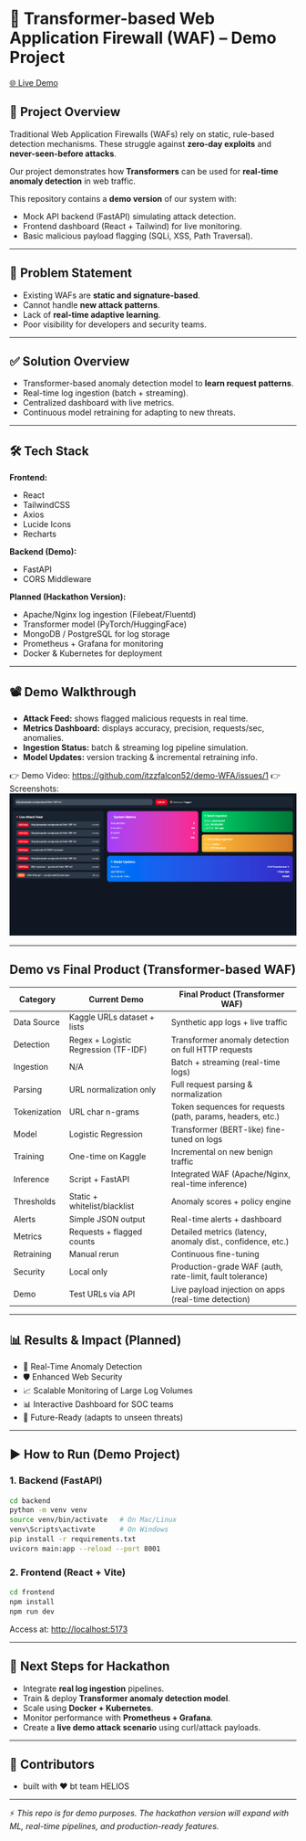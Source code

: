 # 🚀 Transformer-based Web Application Firewall (WAF) – Demo Project

[🌐 Live Demo](https://demo-wfa.vercel.app/)

## 📌 Project Overview

Traditional Web Application Firewalls (WAFs) rely on static, rule-based detection mechanisms. These struggle against **zero-day exploits** and **never-seen-before attacks**.

Our project demonstrates how **Transformers** can be used for **real-time anomaly detection** in web traffic.

This repository contains a **demo version** of our system with:

- Mock API backend (FastAPI) simulating attack detection.
- Frontend dashboard (React + Tailwind) for live monitoring.
- Basic malicious payload flagging (SQLi, XSS, Path Traversal).

---

## 🎯 Problem Statement

- Existing WAFs are **static and signature-based**.
- Cannot handle **new attack patterns**.
- Lack of **real-time adaptive learning**.
- Poor visibility for developers and security teams.

---

## ✅ Solution Overview

- Transformer-based anomaly detection model to **learn request patterns**.
- Real-time log ingestion (batch + streaming).
- Centralized dashboard with live metrics.
- Continuous model retraining for adapting to new threats.

---

## 🛠️ Tech Stack

**Frontend:**

- React
- TailwindCSS
- Axios
- Lucide Icons
- Recharts

**Backend (Demo):**

- FastAPI
- CORS Middleware

**Planned (Hackathon Version):**

- Apache/Nginx log ingestion (Filebeat/Fluentd)
- Transformer model (PyTorch/HuggingFace)
- MongoDB / PostgreSQL for log storage
- Prometheus + Grafana for monitoring
- Docker & Kubernetes for deployment

---

## 📽️ Demo Walkthrough

- **Attack Feed:** shows flagged malicious requests in real time.
- **Metrics Dashboard:** displays accuracy, precision, requests/sec, anomalies.
- **Ingestion Status:** batch & streaming log pipeline simulation.
- **Model Updates:** version tracking & incremental retraining info.

👉 Demo Video: https://github.com/itzzfalcon52/demo-WFA/issues/1
👉 Screenshots: ![Dashboard Screenshot](screenshots/dashboard.png)

---

## Demo vs Final Product (Transformer-based WAF)

| Category     | Current Demo                         | Final Product (Transformer WAF)                             |
| ------------ | ------------------------------------ | ----------------------------------------------------------- |
| Data Source  | Kaggle URLs dataset + lists          | Synthetic app logs + live traffic                           |
| Detection    | Regex + Logistic Regression (TF-IDF) | Transformer anomaly detection on full HTTP requests         |
| Ingestion    | N/A                                  | Batch + streaming (real-time logs)                          |
| Parsing      | URL normalization only               | Full request parsing & normalization                        |
| Tokenization | URL char n-grams                     | Token sequences for requests (path, params, headers, etc.)  |
| Model        | Logistic Regression                  | Transformer (BERT-like) fine-tuned on logs                  |
| Training     | One-time on Kaggle                   | Incremental on new benign traffic                           |
| Inference    | Script + FastAPI                     | Integrated WAF (Apache/Nginx, real-time inference)          |
| Thresholds   | Static + whitelist/blacklist         | Anomaly scores + policy engine                              |
| Alerts       | Simple JSON output                   | Real-time alerts + dashboard                                |
| Metrics      | Requests + flagged counts            | Detailed metrics (latency, anomaly dist., confidence, etc.) |
| Retraining   | Manual rerun                         | Continuous fine-tuning                                      |
| Security     | Local only                           | Production-grade WAF (auth, rate-limit, fault tolerance)    |
| Demo         | Test URLs via API                    | Live payload injection on apps (real-time detection)        |

---

## 📊 Results & Impact (Planned)

- 🚨 Real-Time Anomaly Detection
- 🛡️ Enhanced Web Security
- 📈 Scalable Monitoring of Large Log Volumes
- 📊 Interactive Dashboard for SOC teams
- 🤖 Future-Ready (adapts to unseen threats)

---

## ▶️ How to Run (Demo Project)

### 1. Backend (FastAPI)

```bash
cd backend
python -m venv venv
source venv/bin/activate   # On Mac/Linux
venv\Scripts\activate      # On Windows
pip install -r requirements.txt
uvicorn main:app --reload --port 8001
```

### 2. Frontend (React + Vite)

```bash
cd frontend
npm install
npm run dev
```

Access at: [http://localhost:5173](http://localhost:5173)

---

## 🚀 Next Steps for Hackathon

- Integrate **real log ingestion** pipelines.
- Train & deploy **Transformer anomaly detection model**.
- Scale using **Docker + Kubernetes**.
- Monitor performance with **Prometheus + Grafana**.
- Create a **live demo attack scenario** using curl/attack payloads.

---

## 🤝 Contributors

- built with ❤️ bt team HELIOS

---

⚡ _This repo is for demo purposes. The hackathon version will expand with ML, real-time pipelines, and production-ready features._
